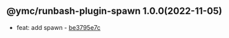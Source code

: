 <a name="1.0.0">

## @ymc/runbash-plugin-spawn 1.0.0(2022-11-05)</a> 
- feat: add spawn - [be3795e7c](https://github.com/ymc-github/js-idea/commit/dbe3795e7cd7dea4d760578ca1709d314de75789 "feat(core): add spawn&#10;&#10;export handle as default&#10;&#10;generated by ymc@robot")